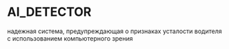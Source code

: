 # AI_DETECTOR
надежная система, предупреждающая о признаках усталости водителя с использованием компьютерного зрения
